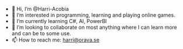 - 👋 Hi, I’m @Harri-Acobia
- 👀 I’m interested in programming, learning and playing online games.
- 🌱 I’m currently learning C#, AI, PowerBI
- 💞️ I’m looking to collaborate on most anything where I can learn more and can be to some use.
- 📫 How to reach me: harri@orava.se

<!---
Harri-Acobia/Harri-Acobia is a ✨ special ✨ repository because its `README.md` (this file) appears on your GitHub profile.
You can click the Preview link to take a look at your changes.
--->
